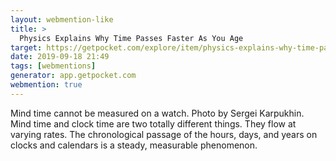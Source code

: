 ```yaml
---
layout: webmention-like
title: >
  Physics Explains Why Time Passes Faster As You Age
target: https://getpocket.com/explore/item/physics-explains-why-time-passes-faster-as-you-age
date: 2019-09-18 21:49
tags: [webmentions]
generator: app.getpocket.com
webmention: true
---
```


Mind time cannot be measured on a watch. Photo by Sergei Karpukhin. Mind time
and clock time are two totally different things. They flow at varying rates. The
chronological passage of the hours, days, and years on clocks and calendars is a
steady, measurable phenomenon.
